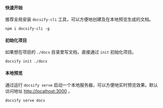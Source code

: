 

#### 快速开始

推荐全局安装 `docsify-cli` 工具，可以方便地创建及在本地预览生成的文档。

```
npm i docsify-cli -g
```

####	初始化项目

如果想在项目的 `./docs` 目录里写文档，直接通过 `init` 初始化项目。

```
docsify init ./docs
```

####	本地预览

通过运行 `docsify serve` 启动一个本地服务器，可以方便地实时预览效果。默认访问地址 [http://localhost:3000](http://localhost:3000/) 。

```
docsify serve docs
```


